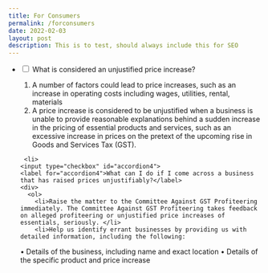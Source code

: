 ```yaml
---
title: For Consumers
permalink: /forconsumers
date: 2022-02-03
layout: post
description: This is to test, should always include this for SEO
---
```

<ul class="jekyllcodex_accordion">
 <li>
    <input type="checkbox" id="accordion4">
    <label for="accordion4">What is considered an unjustified price increase?</label>
    <div>
      <ol>
        <li>A number of factors could lead to price increases, such as an increase in operating costs including wages, utilities, rental, materials</li>
        <li>A price increase is considered to be unjustified when a business is unable to provide reasonable explanations behind a sudden increase in the pricing of essential products and services, such as an excessive increase in prices on the pretext of the upcoming rise in Goods and Services Tax (GST).</li>
      </ol>
    </div>
  </li>
   
	 <li>
    <input type="checkbox" id="accordion4">
    <label for="accordion4">What can I do if I come across a business that has raised prices unjustifiably?</label>
    <div>
      <ol>
        <li>Raise the matter to the Committee Against GST Profiteering immediately. The Committee Against GST Profiteering takes feedback on alleged profiteering or unjustified price increases of  essentials, seriously. </li>
        <li>Help us identify errant businesses by providing us with detailed information, including the following:

•	Details of the business, including name and exact location
•	Details of the specific product and price increase
</li>
      </ol>
    </div>
  </li>
 
</ul>